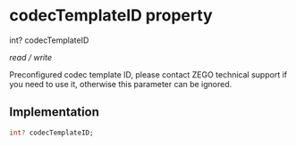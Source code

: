 


# codecTemplateID property







int? codecTemplateID
  
_<span class="feature">read / write</span>_



<p>Preconfigured codec template ID, please contact ZEGO technical support if you need to use it, otherwise this parameter can be ignored.</p>



## Implementation

```dart
int? codecTemplateID;
```







